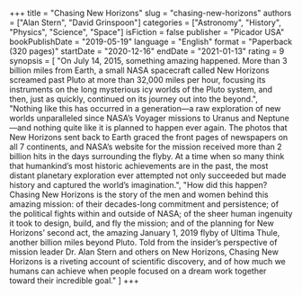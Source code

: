 +++
title = "Chasing New Horizons"
slug = "chasing-new-horizons"
authors = ["Alan Stern", "David Grinspoon"]
categories = ["Astronomy", "History", "Physics", "Science", "Space"]
isFiction = false
publisher = "Picador USA"
bookPublishDate = "2019-05-19"
language = "English"
format = "Paperback (320 pages)"
startDate = "2020-12-16"
endDate = "2021-01-13"
rating = 9 
synopsis = [
  "On July 14, 2015, something amazing happened. More than 3 billion miles from Earth, a small NASA spacecraft called New Horizons screamed past Pluto at more than 32,000 miles per hour, focusing its instruments on the long mysterious icy worlds of the Pluto system, and then, just as quickly, continued on its journey out into the beyond.",
  "Nothing like this has occurred in a generation—a raw exploration of new worlds unparalleled since NASA’s Voyager missions to Uranus and Neptune—and nothing quite like it is planned to happen ever again. The photos that New Horizons sent back to Earth graced the front pages of newspapers on all 7 continents, and NASA’s website for the mission received more than 2 billion hits in the days surrounding the flyby. At a time when so many think that humankind’s most historic achievements are in the past, the most distant planetary exploration ever attempted not only succeeded but made history and captured the world’s imagination.",
  "How did this happen? Chasing New Horizons is the story of the men and women behind this amazing mission: of their decades-long commitment and persistence; of the political fights within and outside of NASA; of the sheer human ingenuity it took to design, build, and fly the mission; and of the planning for New Horizons’ second act, the amazing January 1, 2019 flyby of Ultima Thule, another billion miles beyond Pluto. Told from the insider’s perspective of mission leader Dr. Alan Stern and others on New Horizons, Chasing New Horizons is a riveting account of scientific discovery, and of how much we humans can achieve when people focused on a dream work together toward their incredible goal."
]
+++

